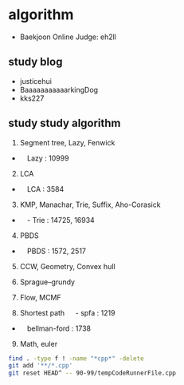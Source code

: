 # algorithm

- Baekjoon Online Judge: eh2ll

## study blog

- justicehui
- BaaaaaaaaaaarkingDog
- kks227

## study study algorithm

1. Segment tree, Lazy, Fenwick
- &emsp;Lazy : 10999

2. LCA
- &emsp;LCA : 3584

3. KMP, Manachar, Trie, Suffix, Aho-Corasick
- &emsp;- Trie : 14725, 16934

4. PBDS
- &emsp;PBDS : 1572, 2517

5. CCW, Geometry, Convex hull

6. Sprague–grundy

7. Flow, MCMF

8. Shortest path
&emsp; - spfa : 1219
- &emsp;bellman-ford : 1738

9. Math, euler

```bash
find . -type f ! -name "*cpp*" -delete
git add '**/*.cpp'
git reset HEAD^ -- 90-99/tempCodeRunnerFile.cpp

```